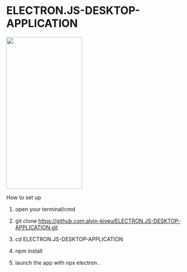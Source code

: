 # ELECTRON.JS-DESKTOP-APPLICATION

<img style="width:200px; height:400px;" src="https://res.cloudinary.com/practicaldev/image/fetch/s--dEmfE1jO--/c_imagga_scale,f_auto,fl_progressive,h_420,q_auto,w_1000/https://dev-to-uploads.s3.amazonaws.com/i/s3uitx6rdv7sod1g2acz.png" />

How to set up

1. open your terminal/cmd

2. git clone https://github.com:alvin-kiveu/ELECTRON.JS-DESKTOP-APPLICATION.git

3. cd ELECTRON.JS-DESKTOP-APPLICATION

3. npm install

4. launch the app with npx electron .


